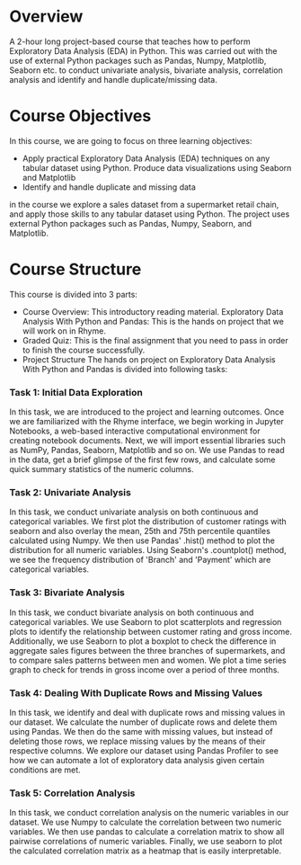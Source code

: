 # Overview
A 2-hour long project-based course that teaches how to perform Exploratory Data Analysis (EDA) in Python. This was carried out with the use of external Python packages such as Pandas, Numpy, Matplotlib, Seaborn etc. to conduct univariate analysis, bivariate analysis, correlation analysis and identify and handle duplicate/missing data.

# Course Objectives
In this course, we are going to focus on three learning objectives:

- Apply practical Exploratory Data Analysis (EDA) techniques on any tabular dataset using Python.
Produce data visualizations using Seaborn and Matplotlib
- Identify and handle duplicate and missing data

in the course we explore a sales dataset from a supermarket retail chain, and apply those skills to any tabular dataset using Python. The project uses external Python packages such as Pandas, Numpy, Seaborn, and Matplotlib.

# Course Structure
This course is divided into 3 parts:

- Course Overview: This introductory reading material.
Exploratory Data Analysis With Python and Pandas: This is the hands on project that we will work on in Rhyme.
- Graded Quiz: This is the final assignment that you need to pass in order to finish the course successfully.
- Project Structure
The hands on project on Exploratory Data Analysis With Python and Pandas is divided into following tasks:

### Task 1: Initial Data Exploration
In this task, we are introduced to the project and learning outcomes.
Once we are familiarized with the Rhyme interface, we begin working in Jupyter Notebooks, a web-based interactive computational environment for creating notebook documents.
Next, we will import essential libraries such as NumPy, Pandas, Seaborn, Matplotlib and so on.
We use Pandas to read in the data, get a brief glimpse of the first few rows, and calculate some quick summary statistics of the numeric columns.
### Task 2: Univariate Analysis
In this task, we conduct univariate analysis on both continuous and categorical variables.
We first plot the distribution of customer ratings with seaborn and also overlay the mean, 25th and 75th percentile quantiles calculated using Numpy.
We then use Pandas' .hist() method to plot the distribution for all numeric variables.
Using Seaborn's .countplot() method, we see the frequency distribution of 'Branch' and 'Payment' which are categorical variables.
### Task 3: Bivariate Analysis
In this task, we conduct bivariate analysis on both continuous and categorical variables.
We use Seaborn to plot scatterplots and regression plots to identify the relationship between customer rating and gross income.
Additionally, we use Seaborn to plot a boxplot to check the difference in aggregate sales figures between the three branches of supermarkets, and to compare sales patterns between men and women.
We plot a time series graph to check for trends in gross income over a period of three months.
### Task 4: Dealing With Duplicate Rows and Missing Values
In this task, we identify and deal with duplicate rows and missing values in our dataset.
We calculate the number of duplicate rows and delete them using Pandas.
We then do the same with missing values, but instead of deleting those rows, we replace missing values by the means of their respective columns.
We explore our dataset using Pandas Profiler to see how we can automate a lot of exploratory data analysis given certain conditions are met.
### Task 5: Correlation Analysis
In this task, we conduct correlation analysis on the numeric variables in our dataset.
We use Numpy to calculate the correlation between two numeric variables.
We then use pandas to calculate a correlation matrix to show all pairwise correlations of numeric variables.
Finally, we use seaborn to plot the calculated correlation matrix as a heatmap that is easily interpretable.
